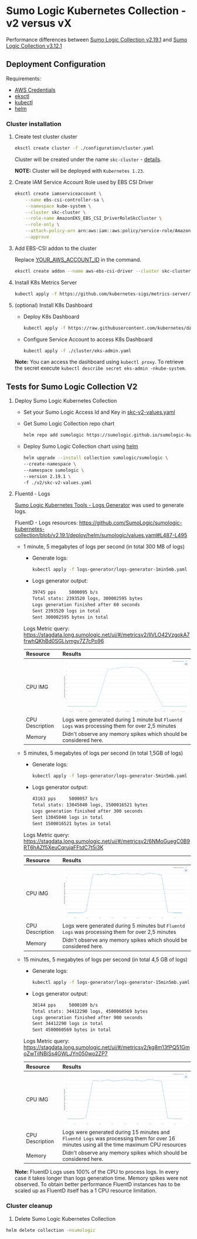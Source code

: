 # Sumo Logic Kubernetes Collection - v2 versus vX

Performance differences between [Sumo Logic Collection v2.19.1](https://github.com/SumoLogic/sumologic-kubernetes-collection/blob/v2.19.1/deploy/README.md) and [Sumo Logic Collection v3.12.1](https://github.com/SumoLogic/sumologic-kubernetes-collection/blob/v3.12.1/docs/README.md)

## Deployment Configuration

Requirements:

- [AWS Credentials](https://docs.aws.amazon.com/cli/latest/userguide/cli-chap-configure.html)
- [eksctl](https://eksctl.io/)
- [kubectl](https://kubernetes.io/docs/tasks/tools/#kubectl)
- [helm](https://helm.sh/docs/intro/install/)

### Cluster installation

1. Create test cluster cluster

    ```bash
    eksctl create cluster -f ./configuration/cluster.yaml
    ```

    Cluster will be created under the name `skc-cluster` - [details](./configuration/cluster.yaml).

    **NOTE:** Cluster will be deployed with `Kubernetes 1.23`. 

1. Create IAM Service Account Role used by EBS CSI Driver

    ```bash
    eksctl create iamserviceaccount \
        --name ebs-csi-controller-sa \
        --namespace kube-system \
        --cluster skc-cluster \
        --role-name AmazonEKS_EBS_CSI_DriverRoleSkcCluster \
        --role-only \
        --attach-policy-arn arn:aws:iam::aws:policy/service-role/AmazonEBSCSIDriverPolicy \
        --approve
    ```

1. Add EBS-CSI addon to the cluster

    Replace [YOUR_AWS_ACCOUNT_ID](https://docs.aws.amazon.com/IAM/latest/UserGuide/console_account-alias.html) in the command.

    ```bash
    eksctl create addon --name aws-ebs-csi-driver --cluster skc-cluster --service-account-role-arn arn:aws:iam::YOUR_AWS_ACCOUNT_ID:role/AmazonEKS_EBS_CSI_DriverRoleSkcCluster --force
    ```

1. Install K8s Metrics Server

    ```bash
    kubectl apply -f https://github.com/kubernetes-sigs/metrics-server/releases/latest/download/components.yaml
    ```

1. (optional) Install K8s Dashboard

    - Deploy K8s Dashboard

        ```bash
        kubectl apply -f https://raw.githubusercontent.com/kubernetes/dashboard/v2.7.0/aio/deploy/recommended.yaml
        ```

    - Configure Service Account to access K8s Dashboard

        ```bash
        kubectl apply -f ./cluster/eks-admin.yaml
        ```

    **Note:** You can access the dashboard using `kubectl proxy`. To retrieve the secret execute `kubectl describe secret eks-admin -nkube-system`.

## Tests for Sumo Logic Collection V2

1. Deploy Sumo Logic Kubernetes Collection

    - Set your Sumo Logic Access Id and Key in [skc-v2-values.yaml](./v2/skc-v2-values.yaml)
    - Get Sumo Logic Collection repo chart

        ```bash
        helm repo add sumologic https://sumologic.github.io/sumologic-kubernetes-collection
        ```

    - Deploy Sumo Logic Collection chart using [helm](https://helm.sh/docs/intro/install/)

        ```bash
        helm upgrade --install collection sumologic/sumologic \
        --create-namespace \
        --namespace sumologic \
        --version 2.19.1 \
        -f ./v2/skc-v2-values.yaml
        ```

1. Fluentd - Logs

    [Sumo Logic Kubernetes Tools - Logs Generator](https://github.com/SumoLogic/sumologic-kubernetes-tools/tree/main/src/rust/logs-generator) was used to generate logs.

    FluentD - Logs resources: <https://github.com/SumoLogic/sumologic-kubernetes-collection/blob/v2.19.1/deploy/helm/sumologic/values.yaml#L487-L495>

    - 1 minute, 5 megabytes of logs per second (in total 300 MB of logs)

        - Generate logs:

            ```bash
            kubectl apply -f logs-generator/logs-generator-1min5mb.yaml
            ```

        - Logs generator output:

            ```txt
            39745 pps     5000095 b/s
            Total stats: 2393520 logs, 300002595 bytes
            Logs generation finished after 60 seconds
            Sent 2393520 logs in total
            Sent 300002595 bytes in total
            ```

        Logs Metric query: <https://stagdata.long.sumologic.net/ui/#/metricsv2/IlVLO42VzgokA7frwhQKhBd0SGLjymgv7Z7cPo96>

        | Resource | Results |
        |--------|--------|
        | CPU IMG |  ![image info](./v2/logs-fluentd/1min5mb/small.png) |
        | CPU Description | Logs were generated during 1 minute but `Fluentd Logs` was processing them for over 2,5 minutes |
        | Memory | Didn't observe any memory spikes which should be considered here. |

    - 5 minutes, 5 megabytes of logs per second (in total 1,5GB of logs)

        - Generate logs:

            ```bash
            kubectl apply -f logs-generator/logs-generator-5min5mb.yaml
            ```

        - Logs generator output:

            ```txt
            43163 pps     5000057 b/s
            Total stats: 13045040 logs, 1500016521 bytes
            Logs generation finished after 300 seconds
            Sent 13045040 logs in total
            Sent 1500016521 bytes in total
            ```

        Logs Metric query: <https://stagdata.long.sumologic.net/ui/#/metricsv2/6NMoGuegC0B9RT6hAZf5XeuCqrujaFFtdC7t5i3K>

        | Resource | Results |
        |--------|--------|
        | CPU IMG |  ![image info](./v2/logs-fluentd/5min5mb/small.png) |
        | CPU Description | Logs were generated during 5 minutes but `Fluentd Logs` was processing them for over 2,5 minutes |
        | Memory | Didn't observe any memory spikes which should be considered here. |

    - 15 minutes, 5 megabytes of logs per second (in total 4,5 GB of logs)
        - Generate logs:

            ```bash
            kubectl apply -f logs-generator/logs-generator-15min5mb.yaml
            ```

        - Logs generator output:

            ```txt
            38144 pps     5000109 b/s
            Total stats: 34412290 logs, 4500060569 bytes
            Logs generation finished after 900 seconds
            Sent 34412290 logs in total
            Sent 4500060569 bytes in total
            ```

        Logs Metric query: <https://stagdata.long.sumologic.net/ui/#/metricsv2/kg8m13fPQ51GmoZwTilNBiSs4GWLJYn050wo2ZP7>

        | Resource | Results |
        |--------|--------|
        | CPU IMG |  ![image info](./v2/logs-fluentd/5min5mb/small.png) |
        | CPU Description | Logs were generated during 15 minutes and `Fluentd Logs` was processing them for over 16 minutes using all the time maximum CPU resources |
        | Memory | Didn't observe any memory spikes which should be considered here. |

    **Note:** FluentD Logs uses 100% of the CPU to process logs. In every case it takes longer than logs generation time. Memory spikes were not observed. To obtain better performance FluentD instances has to be scaled up as FluentD itself has a 1 CPU resource limitation.

### Cluster cleanup

1. Delete Sumo Logic Kubernetes Collection

```bash
helm delete collection -nsumologic
```
